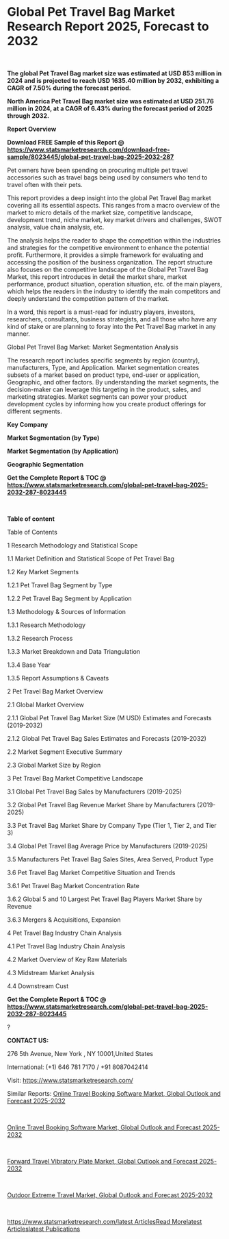 <h1>Global Pet Travel Bag Market Research Report 2025, Forecast to 2032</h1><br/><p><strong>The global Pet Travel Bag market size was estimated at USD 853 million in 2024 and is projected to reach USD 1635.40 million by 2032, exhibiting a <strong>CAGR</strong> of 7.50% during the forecast period.</strong></p>
 
 
 
 <p><strong>North America Pet Travel Bag market size was estimated at USD 251.76 million in 2024, at a <strong>CAGR</strong> of 6.43% during the forecast period of 2025 through 2032.</strong></p>
 
 
 
 <p><strong>Report Overview</strong></p>
 
 
 
 <p><strong>Download FREE Sample of this Report @ <a href="https://www.statsmarketresearch.com/download-free-sample/8023445/global-pet-travel-bag-2025-2032-287">https://www.statsmarketresearch.com/download-free-sample/8023445/global-pet-travel-bag-2025-2032-287</a></strong></p>
 
 
 
 <p>Pet owners have been spending on procuring multiple pet travel accessories such as travel bags being used by consumers who tend to travel often with their pets.</p>
 
 
 
 <p>This report provides a deep insight into the global Pet Travel Bag market covering all its essential aspects. This ranges from a macro overview of the market to micro details of the market size, competitive landscape, development trend, niche market, key market drivers and challenges, SWOT analysis, value chain analysis, etc.</p>
 
 
 
 <p>The analysis helps the reader to shape the competition within the industries and strategies for the competitive environment to enhance the potential profit. Furthermore, it provides a simple framework for evaluating and accessing the position of the business organization. The report structure also focuses on the competitive landscape of the Global Pet Travel Bag Market, this report introduces in detail the market share, market performance, product situation, operation situation, etc. of the main players, which helps the readers in the industry to identify the main competitors and deeply understand the competition pattern of the market.</p>
 
 
 
 <p>In a word, this report is a must-read for industry players, investors, researchers, consultants, business strategists, and all those who have any kind of stake or are planning to foray into the Pet Travel Bag market in any manner.</p>
 
 
 
 <p>Global Pet Travel Bag Market: Market Segmentation Analysis</p>
 
 
 
 <p>The research report includes specific segments by region (country), manufacturers, Type, and Application. Market segmentation creates subsets of a market based on product type, end-user or application, Geographic, and other factors. By understanding the market segments, the decision-maker can leverage this targeting in the product, sales, and marketing strategies. Market segments can power your product development cycles by informing how you create product offerings for different segments.</p>
 
 
 
 <p><strong>Key Company</strong></p>
 
 
 
 <p><strong>Market Segmentation (by Type)</strong></p>
 
 
 
 <p><strong>Market Segmentation (<strong>by Application</strong>)</strong></p>
 
 
 
 <p><strong>Geographic Segmentation</strong></p>
 
 
 
 <div><b>Get the Complete Report & TOC @ <a href="https://www.statsmarketresearch.com/global-pet-travel-bag-2025-2032-287-8023445">https://www.statsmarketresearch.com/global-pet-travel-bag-2025-2032-287-8023445</a></b></div>
 
 
 
 <p><br />
 
 <b>Table of content</b></p>
 
 
 
 <p>Table of Contents<br />
 
 1 Research Methodology and Statistical Scope<br />
 
 1.1 Market Definition and Statistical Scope of Pet Travel Bag<br />
 
 1.2 Key Market Segments<br />
 
 1.2.1 Pet Travel Bag Segment by Type<br />
 
 1.2.2 Pet Travel Bag Segment by Application<br />
 
 1.3 Methodology & Sources of Information<br />
 
 1.3.1 Research Methodology<br />
 
 1.3.2 Research Process<br />
 
 1.3.3 Market Breakdown and Data Triangulation<br />
 
 1.3.4 Base Year<br />
 
 1.3.5 Report Assumptions & Caveats<br />
 
 2 Pet Travel Bag Market Overview<br />
 
 2.1 Global Market Overview<br />
 
 2.1.1 Global Pet Travel Bag Market Size (M USD) Estimates and Forecasts (2019-2032)<br />
 
 2.1.2 Global Pet Travel Bag Sales Estimates and Forecasts (2019-2032)<br />
 
 2.2 Market Segment Executive Summary<br />
 
 2.3 Global Market Size by Region<br />
 
 3 Pet Travel Bag Market Competitive Landscape<br />
 
 3.1 Global Pet Travel Bag Sales by Manufacturers (2019-2025)<br />
 
 3.2 Global Pet Travel Bag Revenue Market Share by Manufacturers (2019-2025)<br />
 
 3.3 Pet Travel Bag Market Share by Company Type (Tier 1, Tier 2, and Tier 3)<br />
 
 3.4 Global Pet Travel Bag Average Price by Manufacturers (2019-2025)<br />
 
 3.5 Manufacturers Pet Travel Bag Sales Sites, Area Served, Product Type<br />
 
 3.6 Pet Travel Bag Market Competitive Situation and Trends<br />
 
 3.6.1 Pet Travel Bag Market Concentration Rate<br />
 
 3.6.2 Global 5 and 10 Largest Pet Travel Bag Players Market Share by Revenue<br />
 
 3.6.3 Mergers & Acquisitions, Expansion<br />
 
 4 Pet Travel Bag Industry Chain Analysis<br />
 
 4.1 Pet Travel Bag Industry Chain Analysis<br />
 
 4.2 Market Overview of Key Raw Materials<br />
 
 4.3 Midstream Market Analysis<br />
 
 4.4 Downstream Cust</p>
 
 
 
 <div><b>Get the Complete Report & TOC @ <a href="https://www.statsmarketresearch.com/global-pet-travel-bag-2025-2032-287-8023445">https://www.statsmarketresearch.com/global-pet-travel-bag-2025-2032-287-8023445</a></b></div>
 
 
 
 <p>? </p>
 
 
 
 <p><b>CONTACT US:</b><br />
 
 276 5th Avenue, New York , NY 10001,United States<br />
 
 International: (+1) 646 781 7170 / +91 8087042414<br />
 
 Visit: <a href="https://www.statsmarketresearch.com/">https://www.statsmarketresearch.com/</a><br />
 
 Similar Reports: <a href="https://www.statsmarketresearch.com/global-pet-travel-bag-2025-2032-287-8023445">Online Travel Booking Software Market, Global Outlook and Forecast 2025-2032</a><br />
 
 <br />
 
 <a href="https://www.statsmarketresearch.com/global-pet-travel-bag-2025-2032-287-8023445">Online Travel Booking Software Market, Global Outlook and Forecast 2025-2032</a><br />
 
 <br />
 
 <a href="https://www.statsmarketresearch.com/global-pet-travel-bag-2025-2032-287-8023445">Forward Travel Vibratory Plate Market, Global Outlook and Forecast 2025-2032</a><br />
 
 <br />
 
 <a href="https://www.statsmarketresearch.com/global-pet-travel-bag-2025-2032-287-8023445">Outdoor Extreme Travel Market, Global Outlook and Forecast 2025-2032</a><br />
 
 <br />
 
 <a href="https://gyeongbokgung.com">https://www.statsmarketresearch.com/</a><a href="https://hallyeomaritime.com">latest Articles</a><a href="https://jingwansa.com">Read More</a><a href="https://nguoiviet.jp/">latest Articles</a><a href="https://www.intelmarketresearch.com/">latest Publications</a></p>